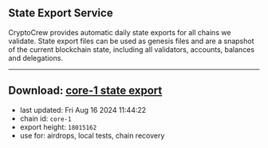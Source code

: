 ## State Export Service
CryptoCrew provides automatic daily state exports for all chains we validate. State export files can be used as genesis files and are a snapshot of the current blockchain state, including all validators, accounts, balances and delegations.

---
**Download: [core-1 state export](https://dl-eu2.ccvalidators.com/SERVICE/persistence/core-1_export_18015162.json)**
---

- last updated: Fri Aug 16 2024 11:44:22
- chain id: `core-1`
- export height: `18015162`
- use for: airdrops, local tests, chain recovery
